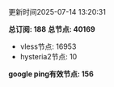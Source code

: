 更新时间2025-07-14 13:20:31

**总订阅: 188**
**总节点: 40169**
- vless节点: 16953
- hysteria2节点: 10

**google ping有效节点: 156**

